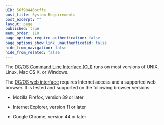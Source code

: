 ```yaml
---
UID: 56f98446bcffe
post_title: System Requirements
post_excerpt: ""
layout: page
published: true
menu_order: 110
page_options_require_authentication: false
page_options_show_link_unauthenticated: false
hide_from_navigation: false
hide_from_related: false
---
```

The [DC/OS Command Line Interface (CLI)][1] runs on most versions of UNIX, Linux, Mac OS X, or Windows.

The [DC/OS web interface][2] requires Internet access and a supported web browser. It is tested and supported on the following browser versions:

*   Mozilla Firefox, version 39 or later

*   Internet Explorer, version 11 or later

*   Google Chrome, version 44 or later

<!-- *   Apple Safari, version 8 or later -->

 [1]: /usage/cli/
 [2]: /usage/webinterface/